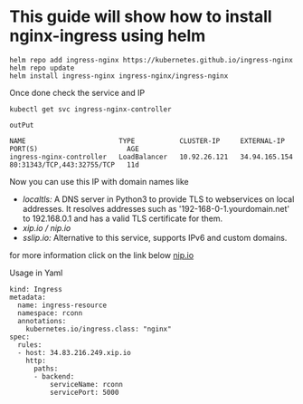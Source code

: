 
# This guide will show how to install nginx-ingress using helm

```
helm repo add ingress-nginx https://kubernetes.github.io/ingress-nginx
helm repo update
helm install ingress-nginx ingress-nginx/ingress-nginx
```

Once done check the service and IP
```
kubectl get svc ingress-nginx-controller

outPut

NAME                       TYPE           CLUSTER-IP     EXTERNAL-IP     PORT(S)                      AGE
ingress-nginx-controller   LoadBalancer   10.92.26.121   34.94.165.154   80:31343/TCP,443:32755/TCP   11d
```

Now you can use this IP with domain names like 

* *localtls:* A DNS server in Python3 to provide TLS to webservices on local addresses. It resolves addresses such as '192-168-0-1.yourdomain.net' to 192.168.0.1 and has a valid TLS certificate for them.
* *xip.io / nip.io*
* *sslip.io:* Alternative to this service, supports IPv6 and custom domains.

for more information click on the link below
[nip.io](https://nip.io/)

Usage in Yaml

```
kind: Ingress
metadata:
  name: ingress-resource
  namespace: rconn
  annotations:
    kubernetes.io/ingress.class: "nginx"
spec:
  rules:
  - host: 34.83.216.249.xip.io
    http:
      paths:
      - backend:
          serviceName: rconn
          servicePort: 5000
```





